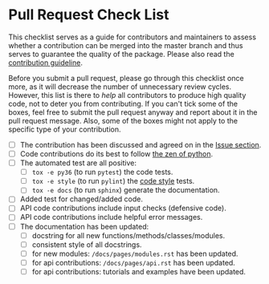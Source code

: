 # Pull Request Check List

This checklist serves as a guide for contributors and maintainers to assess
whether a contribution can be merged into the master branch and thus serves
to guarantee the quality of the package. Please also read the
[contribution guideline](https://github.com/tempoCollaboration/TimeEvolvingMPO/blob/main/CONTRIBUTING.md).

Before you submit a pull request, please go through this checklist once
more, as it will decrease the number of unnecessary review cycles.
However, this list is there to *help* all contributors to produce high
quality code, not to deter you from contributing. If you can't tick some of the
boxes, feel free to submit the pull request anyway and report about it in the
pull request message. Also, some of the boxes might not apply to the specific
type of your contribution.

* [ ] The contribution has been discussed and agreed on in the [Issue section](https://github.com/tempoCollaboration/TimeEvolvingMPO/issues).
* [ ] Code contributions do its best to follow [the zen of python](https://www.python.org/dev/peps/pep-0020/).
* [ ] The automated test are all positive:
  - [ ] `tox -e py36` (to run `pytest`) the code tests.
  - [ ] `tox -e style` (to run `pylint`) the [code style](https://www.python.org/dev/peps/pep-0008/) tests.
  - [ ] `tox -e docs` (to run `sphinx`) generate the documentation.
* [ ] Added test for changed/added code.
* [ ] API code contributions include input checks (defensive code).
* [ ] API code contributions include helpful error messages.
* [ ] The documentation has been updated:
  - [ ] docstring for all new functions/methods/classes/modules.
  - [ ] consistent style of all docstrings.
  - [ ] for new modules: `/docs/pages/modules.rst` has been updated.
  - [ ] for api contributions: `/docs/pages/api.rst` has been updated.
  - [ ] for api contributions: tutorials and examples have been updated.
